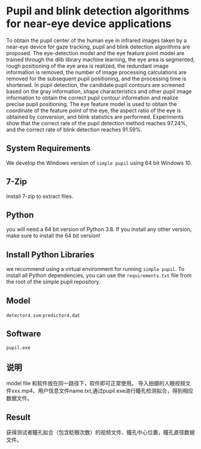 # Pupil and blink detection algorithms for near-eye device applications
To obtain the pupil center of the human eye in infrared images taken by a near-eye device for gaze tracking, pupil and blink detection algorithms are proposed. The eye-detection model and the eye feature point model are trained through the dlib library machine learning, the eye area is segmented, rough positioning of the eye area is realized, the redundant image information is removed, the number of image processing calculations are removed for the subsequent pupil positioning, and the processing time is shortened. In pupil detection, the candidate pupil contours are screened based on the gray information, shape characteristics and other pupil image information to obtain the correct pupil contour information and realize precise pupil positioning. The eye feature model is used to obtain the coordinate of the feature point of the eye, the aspect ratio of the eye is obtained by conversion, and blink statistics are performed. Experiments show that the correct rate of the pupil detection method reaches 97.24%, and the correct rate of blink detection reaches 91.59%.
## System Requirements
We develop the Windows version of `simple pupil` using 64 bit Windows 10.
## 7-Zip
Install 7-zip to extract files.
## Python
you will need a 64 bit version of Python 3.8. If you install any other version, make sure to install the 64 bit version!
## Install Python Libraries
we recommend using a virtual environment for running `simple pupil`. To install all Python dependencies, you can use the `requirements.txt` file from the root of the simple pupil repository.
## Model
`detector4.svm` `predictor4.dat`
## Software
`pupil.exe`
## 说明
model file 和软件放在同一路径下，软件即可正常使用。
导入拍摄的人眼视频文件xxx.mp4、用户信息文件name.txt,通过pupil.exe进行瞳孔检测拟合，得到相应数据文件。

## Result
获得测试者瞳孔拟合（包含眨眼次数）的视频文件、瞳孔中心位置，瞳孔直径数据文件。
